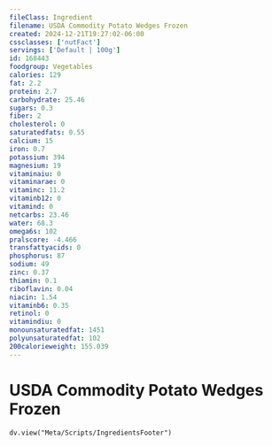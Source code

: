 ```yaml
---
fileClass: Ingredient
filename: USDA Commodity Potato Wedges Frozen
created: 2024-12-21T19:27:02-06:00
cssclasses: ['nutFact']
servings: ['Default | 100g']
id: 168443
foodgroup: Vegetables
calories: 129
fat: 2.2
protein: 2.7
carbohydrate: 25.46
sugars: 0.3
fiber: 2
cholesterol: 0
saturatedfats: 0.55
calcium: 15
iron: 0.7
potassium: 394
magnesium: 19
vitaminaiu: 0
vitaminarae: 0
vitaminc: 11.2
vitaminb12: 0
vitamind: 0
netcarbs: 23.46
water: 68.3
omega6s: 102
pralscore: -4.466
transfattyacids: 0
phosphorus: 87
sodium: 49
zinc: 0.37
thiamin: 0.1
riboflavin: 0.04
niacin: 1.54
vitaminb6: 0.35
retinol: 0
vitamindiu: 0
monounsaturatedfat: 1451
polyunsaturatedfat: 102
200calorieweight: 155.039
---
```


# USDA Commodity Potato Wedges Frozen

```dataviewjs
dv.view("Meta/Scripts/IngredientsFooter")
```